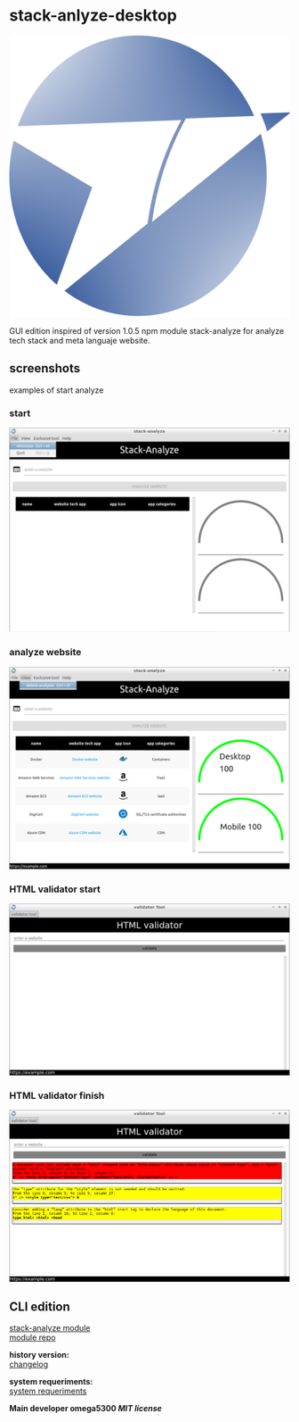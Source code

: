 # stack-anlyze-desktop

![logo stack-analyze gui edition!](docs/stack-gui-logo.png "stack-analyze gui edition")

GUI edition inspired of version 1.0.5 npm module stack-analyze for analyze tech stack and meta languaje website.

## screenshots
examples of start analyze

### start
![window start stack-analyze gui edition!](docs/start-window.png "window start")

### analyze website
![website analyzer with stack-analyze gui edition!](docs/tech-analyze-pagespeed.png "finish analyzer")

### HTML validator start
![start HTML validator exclusive tool](docs/validator-tool.png "finish analyzer")

### HTML validator finish
![finish HTML validator exclusive tool!](docs/validator-analyze.png "finish validator")

## CLI edition
[stack-analyze module](https://www.npmjs.com/package/stack-analyze)<br>
[module repo](https://github.com/intermachine-developers/stack-analyze)

**history version:<br>**
[changelog](/changelog..md)

**system requeriments:<br>**
[system requeriments](/requeriments.md)

**Main developer omega5300 _MIT license_**
